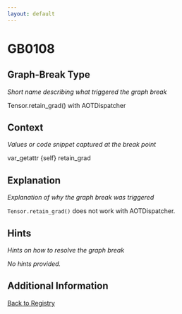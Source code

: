 ```yaml
---
layout: default
---
```

# GB0108

## Graph-Break Type
*Short name describing what triggered the graph break*

Tensor.retain_grad() with AOTDispatcher

## Context
*Values or code snippet captured at the break point*

var_getattr {self} retain_grad

## Explanation
*Explanation of why the graph break was triggered*

`Tensor.retain_grad()` does not work with AOTDispatcher.

## Hints
*Hints on how to resolve the graph break*

*No hints provided.*


## Additional Information

<!-- ADDITIONAL INFORMATION START - Add custom information below this line -->

<!-- ADDITIONAL INFORMATION END -->

[Back to Registry](../index.html)
